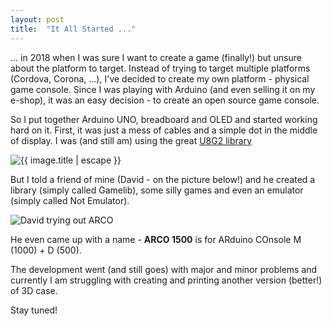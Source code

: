 ```yaml
---
layout: post
title:  "It All Started ..."
---
```


... in 2018 when I was sure I want to create a game (finally!) but unsure about the platform to target. Instead of trying to target multiple platforms (Cordova, Corona, ...), I've decided to create
my own platform - physical game console. Since I was playing with Arduino (and even selling it on my e-shop), it was an easy decision - to create an open source game console.

So I put together Arduino UNO, breadboard and OLED and started working hard on it. First, it was just a mess of cables and a simple dot in the middle of display. I was (and still am) using the 
great [U8G2 library](https://github.com/olikraus/u8g2)

<img data-src="/assets/images/prototypes/{{ site.data.prototypes.last.filename}}" alt="{{ image.title | escape }}" class="image-border" />

But I told a friend of mine (David - on the picture below!) and he created a library (simply called Gamelib), some silly games and even an emulator (simply called Not Emulator).

<img data-src="/assets/images/blog/IMG_20181107_211021.jpg" alt="David trying out ARCO" class="image-border" />

He even came up with a name - <strong>ARCO 1500</strong> is for ARduino COnsole M (1000) + D (500).

The development went (and still goes) with major and minor problems and currently I am struggling with creating and printing another version (better!) of 3D case.

Stay tuned!
